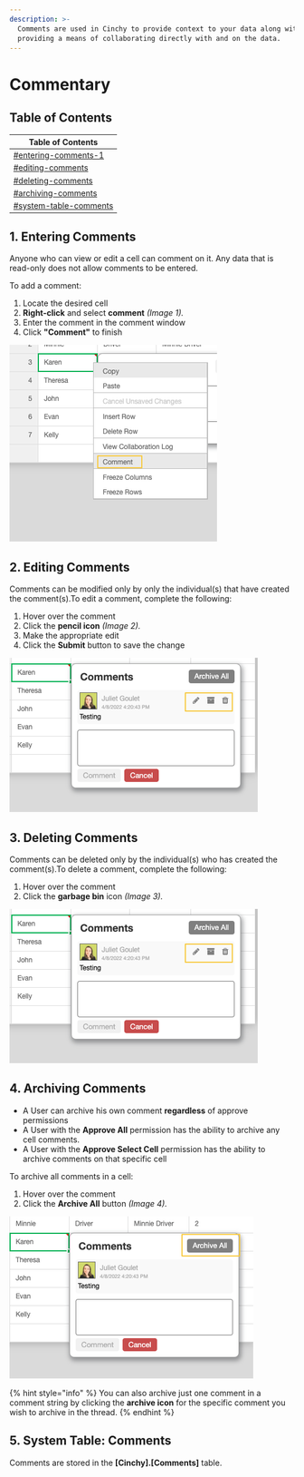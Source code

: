 ```yaml
---
description: >-
  Comments are used in Cinchy to provide context to your data along with
  providing a means of collaborating directly with and on the data.
---
```


# Commentary

## Table of Contents <a href="#entering-comments" id="entering-comments"></a>

| Table of Contents                                                       |
| ----------------------------------------------------------------------- |
| [#entering-comments-1](commentary.md#entering-comments-1 "mention")     |
| [#editing-comments](commentary.md#editing-comments "mention")           |
| [#deleting-comments](commentary.md#deleting-comments "mention")         |
| [#archiving-comments](commentary.md#archiving-comments "mention")       |
| [#system-table-comments](commentary.md#system-table-comments "mention") |

## 1. Entering Comments <a href="#entering-comments" id="entering-comments"></a>

Anyone who can view or edit a cell can comment on it. Any data that is read-only does not allow comments to be entered.

To add a comment:

1. Locate the desired cell
2. **Right-click** and select **comment** _(Image 1)._
3. Enter the comment in the comment window
4. Click **"Comment"** to finish

![Image 1: Commenting](<../../.gitbook/assets/image (200).png>)

## 2. Editing Comments <a href="#editing-comments" id="editing-comments"></a>

Comments can be modified only by only the individual(s) that have created the comment(s).To edit a comment, complete the following:

1. Hover over the comment
2. Click the **pencil icon** _(Image 2)._
3. Make the appropriate edit
4. Click the **Submit** button to save the change

![Image 2: Editing Comments](<../../.gitbook/assets/image (280).png>)

## 3. Deleting Comments <a href="#deleting-comments" id="deleting-comments"></a>

Comments can be deleted only by the individual(s) who has created the comment(s).To delete a comment, complete the following:

1. Hover over the comment
2. Click the **garbage bin** icon _(Image 3)._

![Image 3: Deleting Comments](<../../.gitbook/assets/image (389).png>)

## 4. Archiving Comments <a href="#archiving-comments" id="archiving-comments"></a>

* A User can archive his own comment **regardless** of approve permissions
* A User with the **Approve All** permission has the ability to archive any cell comments.
* A User with the **Approve Select Cell** permission has the ability to archive comments on that specific cell

To archive all comments in a cell:

1. Hover over the comment
2. Click the **Archive All** button _(Image 4)._

![Image 4: Archiving](<../../.gitbook/assets/image (23).png>)

{% hint style="info" %}
You can also archive just one comment in a comment string by clicking the **archive icon** for the specific comment you wish to archive in the thread.
{% endhint %}

## 5. System Table: Comments <a href="#system-table-comments" id="system-table-comments"></a>

Comments are stored in the **\[Cinchy].\[Comments]** table.
